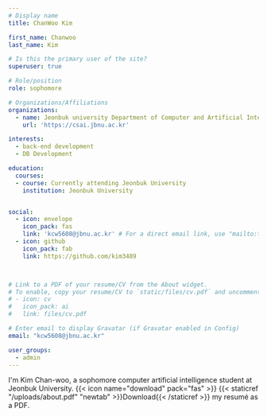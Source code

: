```yaml
---
# Display name
title: ChanWoo Kim

first_name: Chanwoo
last_name: Kim

# Is this the primary user of the site?
superuser: true

# Role/position
role: sophomore

# Organizations/Affiliations
organizations:
  - name: Jeonbuk university Department of Computer and Artificial Intelligence
    url: 'https://csai.jbnu.ac.kr'

interests:
  - back-end development
  - DB Development

education:
  courses:
  - course: Currently attending Jeonbuk University
    institution: Jeonbuk University


social:
  - icon: envelope
    icon_pack: fas
    link: 'kcw5608@jbnu.ac.kr' # For a direct email link, use "mailto:test@example.org".
  - icon: github
    icon_pack: fab
    link: https://github.com/kim3489



# Link to a PDF of your resume/CV from the About widget.
# To enable, copy your resume/CV to `static/files/cv.pdf` and uncomment the lines below.
# - icon: cv
#   icon_pack: ai
#   link: files/cv.pdf

# Enter email to display Gravatar (if Gravatar enabled in Config)
email: "kcw5608@jbnu.ac.kr"

user_groups:
  - admin
---
```

I'm Kim Chan-woo, a sophomore computer artificial intelligence student at Jeonbuk University.
{{< icon name="download" pack="fas" >}} {{< staticref "/uploads/about.pdf" "newtab" >}}Download{{< /staticref >}} my resumé as a PDF.